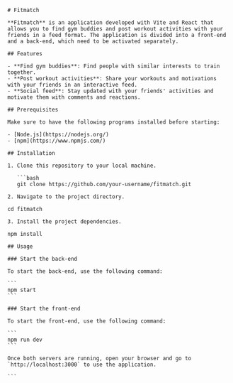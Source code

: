     # Fitmatch

    **Fitmatch** is an application developed with Vite and React that allows you to find gym buddies and post workout activities with your friends in a feed format. The application is divided into a front-end and a back-end, which need to be activated separately.

    ## Features

    - **Find gym buddies**: Find people with similar interests to train together.
    - **Post workout activities**: Share your workouts and motivations with your friends in an interactive feed.
    - **Social feed**: Stay updated with your friends' activities and motivate them with comments and reactions.

    ## Prerequisites

    Make sure to have the following programs installed before starting:

    - [Node.js](https://nodejs.org/)
    - [npm](https://www.npmjs.com/)

    ## Installation

    1. Clone this repository to your local machine.

       ```bash
       git clone https://github.com/your-username/fitmatch.git

    2. Navigate to the project directory.

   ```
   cd fitmatch
   ```

    3. Install the project dependencies.

   ```
   npm install
   ```

    ## Usage
    
    ### Start the back-end
    
    To start the back-end, use the following command:
    
    ```
    npm start
    ```
    
    ### Start the front-end
    
    To start the front-end, use the following command:
    
    ```
    npm run dev
    ```
    
    Once both servers are running, open your browser and go to `http://localhost:3000` to use the application.
    
    ```
